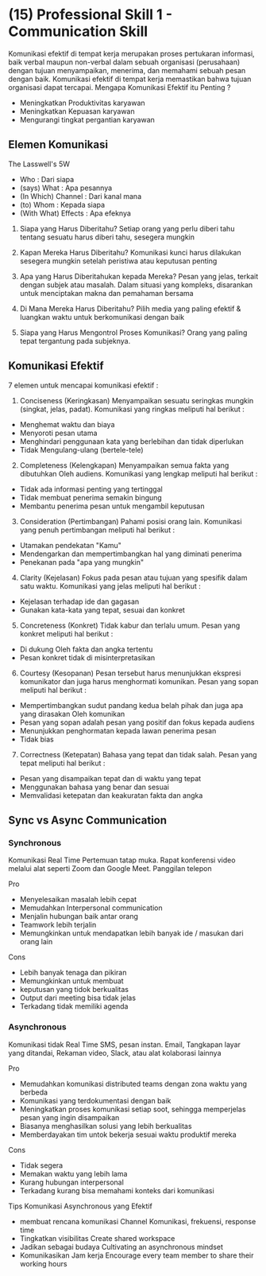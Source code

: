 # (15) Professional Skill 1 - Communication Skill

Komunikasi efektif di tempat kerja merupakan proses pertukaran informasi, baik verbal maupun non-verbal dalam sebuah organisasi (perusahaan) dengan tujuan menyampaikan, menerima, dan memahami sebuah pesan dengan baik. Komunikasi efektif di tempat kerja memastikan bahwa tujuan organisasi dapat tercapai. 
Mengapa Komunikasi Efektif itu Penting ?
- Meningkatkan Produktivitas karyawan
- Meningkatkan Kepuasan karyawan
- Mengurangi tingkat pergantian karyawan

## Elemen Komunikasi
The Lasswell's 5W
- Who : Dari siapa
- (says) What : Apa pesannya
- (In Which) Channel : Dari kanal mana
- (to) Whom : Kepada siapa
- (With What) Effects : Apa efeknya

1. Siapa yang Harus Diberitahu?
Setiap orang yang perlu diberi tahu tentang sesuatu harus diberi tahu, sesegera mungkin

2. Kapan Mereka Harus Diberitahu?
Komunikasi kunci harus dilakukan sesegera mungkin setelah peristiwa atau keputusan penting

3. Apa yang Harus Diberitahukan kepada Mereka?
Pesan yang jelas, terkait dengan subjek atau masalah. Dalam situasi yang kompleks, disarankan untuk menciptakan makna dan pemahaman bersama

4. Di Mana Mereka Harus Diberitahu?
Pilih media yang paling efektif & luangkan waktu untuk berkomunikasi dengan baik

5. Siapa yang Harus Mengontrol Proses Komunikasi?
Orang yang paling tepat tergantung pada subjeknya.

## Komunikasi Efektif
7 elemen untuk mencapai komunikasi efektif :
1. Conciseness (Keringkasan)
Menyampaikan sesuatu seringkas mungkin (singkat, jelas, padat). Komunikasi yang ringkas meliputi hal berikut :
- Menghemat waktu dan biaya
- Menyoroti pesan utama
- Menghindari penggunaan kata yang berlebihan dan tidak diperlukan
- Tidak Mengulang-ulang (bertele-tele)

2. Completeness (Kelengkapan)
Menyampaikan semua fakta yang dibutuhkan Oleh audiens. Komunikasi yang lengkap meliputi hal berikut :
- Tidak ada informasi penting yang tertinggal
- Tidak membuat penerima semakin bingung
- Membantu penerima pesan untuk mengambil keputusan

3. Consideration (Pertimbangan)
Pahami posisi orang lain. Komunikasi yang penuh pertimbangan meliputi hal berikut :
- Utamakan pendekatan "Kamu"
- Mendengarkan dan mempertimbangkan hal yang diminati penerima
- Penekanan pada "apa yang mungkin"

4. Clarity (Kejelasan)
Fokus pada pesan atau tujuan yang spesifik dalam satu waktu. Komunikasi yang jelas meliputi hal berikut :
- Kejelasan terhadap ide dan gagasan
- Gunakan kata-kata yang tepat, sesuai dan konkret

5. Concreteness (Konkret)
Tidak kabur dan terlalu umum. Pesan yang konkret meliputi hal berikut :
- Di dukung Oleh fakta dan angka tertentu
- Pesan konkret tidak di misinterpretasikan

6. Courtesy (Kesopanan)
Pesan tersebut harus menunjukkan ekspresi komunikator dan juga harus menghormati komunikan. Pesan yang sopan meliputi hal berikut :
- Mempertimbangkan sudut pandang kedua belah pihak dan juga apa yang dirasakan Oleh komunikan
- Pesan yang sopan adalah pesan yang positif dan fokus kepada audiens
- Menunjukkan penghormatan kepada lawan penerima pesan
- Tidak bias

7. Correctness (Ketepatan)
Bahasa yang tepat dan tidak salah. Pesan yang tepat meliputi hal berikut :
- Pesan yang disampaikan tepat dan di waktu yang tepat
- Menggunakan bahasa yang benar dan sesuai
- Memvalidasi ketepatan dan keakuratan fakta dan angka

## Sync vs Async Communication
### Synchronous
Komunikasi Real Time
Pertemuan tatap muka. Rapat konferensi video melalui alat seperti Zoom dan Google Meet. Panggilan telepon

Pro
- Menyelesaikan masalah lebih cepat
- Memudahkan Interpersonal communication
- Menjalin hubungan baik antar orang
- Teamwork lebih terjalin
- Memungkinkan untuk mendapatkan lebih banyak ide / masukan dari orang lain

Cons
- Lebih banyak tenaga dan pikiran
- Memungkinkan untuk membuat
- keputusan yang tidok berkualitas
- Output dari meeting bisa tidak jelas
- Terkadang tidak memiliki agenda

### Asynchronous
Komunikasi tidak Real Time
SMS, pesan instan. Email, Tangkapan layar yang ditandai, Rekaman video, Slack, atau alat kolaborasi lainnya

Pro
- Memudahkan komunikasi distributed teams dengan zona waktu yang berbeda
- Komunikasi yang terdokumentasi dengan baik
- Meningkatkan proses komunikasi setiap soot, sehingga memperjelas pesan yang ingin disampaikan
- Biasanya menghasilkan solusi yang lebih berkualitas
- Memberdayakan tim untok bekerja sesuai waktu produktif mereka

Cons
- Tidak segera
- Memakan waktu yang lebih lama
- Kurang hubungan interpersonal
- Terkadang kurang bisa memahami konteks dari komunikasi

Tips Komunikasi Asynchronous yang Efektif
- membuat rencana komunikasi
Channel Komunikasi, frekuensi, response time
- Tingkatkan visibilitas
Create shared workspace
- Jadikan sebagai budaya
Cultivating an asynchronous mindset
- Komunikasikan Jam kerja
Encourage every team member to share their working hours